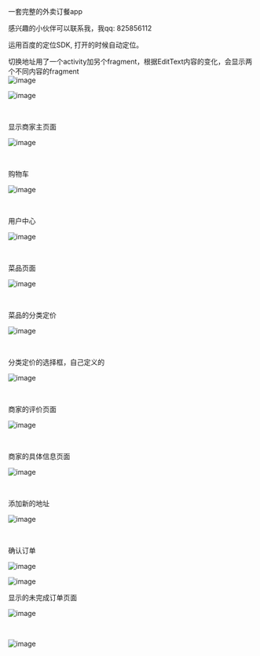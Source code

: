一套完整的外卖订餐app<br/>

感兴趣的小伙伴可以联系我，我qq: 825856112<br/>

运用百度的定位SDK, 打开的时候自动定位。<br/>

切换地址用了一个activity加另个fragment，根据EditText内容的变化，会显示两个不同内容的fragment<br/>
![image](https://github.com/smay1227/Baelish/blob/master/image/location.jpg)<br/>

![image](https://github.com/smay1227/Baelish/blob/master/image/locationpoi.jpg)<br/>

 <br/>

显示商家主页面<br/>

![image](https://github.com/smay1227/Baelish/blob/master/image/shopmain.jpg)<br/>

 <br/>

购物车<br/>

![image](https://github.com/smay1227/Baelish/blob/master/image/cart.jpg)<br/>

<br/>

用户中心<br/>

![image](https://github.com/smay1227/Baelish/blob/master/image/usercenter.jpg)<br/>

<br/>

菜品页面<br/>

![image](https://github.com/smay1227/Baelish/blob/master/image/shop.jpg)<br/>

 <br/>

菜品的分类定价<br/>

![image](https://github.com/smay1227/Baelish/blob/master/image/dishpop1.jpg)<br/>

 <br/>

分类定价的选择框，自己定义的<br/>

![image](https://github.com/smay1227/Baelish/blob/master/image/dishpop2.jpg)<br/>

 <br/>

商家的评价页面<br/>

![image](https://github.com/smay1227/Baelish/blob/master/image/shopcomment.jpg)<br/>

 <br/>

商家的具体信息页面<br/>

![image](https://github.com/smay1227/Baelish/blob/master/image/shopinfo.jpg)<br/>

 <br/>

添加新的地址<br/>

![image](https://github.com/smay1227/Baelish/blob/master/image/newaddr.jpg)<br/>

<br/>

确认订单<br/>

![image](https://github.com/smay1227/Baelish/blob/master/image/orderconfirm2.jpg)<br/>

 

![image](https://github.com/smay1227/Baelish/blob/master/image/orderconfirm1.jpg)<br/>

显示的未完成订单页面<br/>

![image](https://github.com/smay1227/Baelish/blob/master/image/unfinish.jpg)<br/>

<br/>

![image](https://github.com/smay1227/Baelish/blob/master/image/unfinishorder.jpg)<br/>